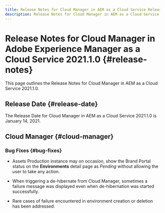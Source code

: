 ```yaml
---
title: Release Notes for Cloud Manager in AEM as a Cloud Service Release 2021.1.0
description: Release Notes for Cloud Manager in AEM as a Cloud Service Release 2021.1.0
---
```


# Release Notes for Cloud Manager in Adobe Experience Manager as a Cloud Service 2021.1.0 {#release-notes}

This page outlines the Release Notes for Cloud Manager in AEM as a Cloud Service 2021.1.0.

## Release Date {#release-date}

The Release Date for Cloud Manager in AEM as a Cloud Service 2021.1.0 is January 14, 2021.

## Cloud Manager {#cloud-manager}

### Bug Fixes  {#bug-fixes}

* Assets Production instance may on occasion, show the Brand Portal status on the **Environments** detail page as *Pending* without allowing the user to take any action.

* When triggering a de-hibernate from Cloud Manager, sometimes a failure message was displayed even when de-hibernation was started successfully. 

* Rare cases of failure encountered in environment creation or deletion has been addressed.
